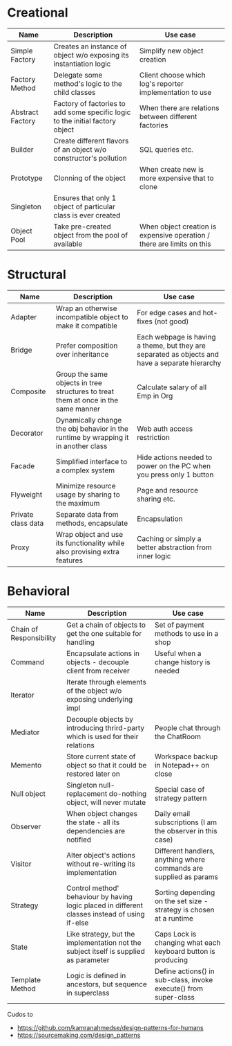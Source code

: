 # Creational
Name | Description | Use case
--- | --- | ---
Simple Factory | Creates an instance of object w/o exposing its instantiation logic | Simplify new object creation
Factory Method | Delegate some method's logic to the child classes | Client choose which log's reporter implementation to use
Abstract Factory | Factory of factories to add some specific logic to the initial factory object | When there are relations between different factories
Builder | Create different flavors of an object w/o constructor's pollution | SQL queries etc.
Prototype | Clonning of the object | When create new is more expensive that to clone
Singleton | Ensures that only 1 object of particular class is ever created |
Object Pool | Take pre-created object from the pool of available | When object creation is expensive operation / there are limits on this

# Structural
Name | Description | Use case
--- | --- | ---
Adapter | Wrap an otherwise incompatible object to make it compatible | For edge cases and hot-fixes (not good)
Bridge | Prefer composition over inheritance | Each webpage is having a theme, but they are separated as objects and have a separate hierarchy
Composite | Group the same objects in tree structures to treat them at once in the same manner | Calculate salary of all Emp in Org
Decorator | Dynamically change the obj behavior in the runtime by wrapping it in another class | Web auth access restriction
Facade | Simplified interface to a complex system | Hide actions needed to power on the PC when you press only 1 button
Flyweight | Minimize resource usage by sharing to the maximum | Page and resource sharing etc.
Private class data | Separate data from methods, encapsulate | Encapsulation
Proxy | Wrap object and use its functionality while also provising extra features | Caching or simply a better abstraction from inner logic

# Behavioral
Name | Description | Use case
--- | --- | ---
Chain of Responsibility | Get a chain of objects to get the one suitable for handling | Set of payment methods to use in a shop
Command | Encapsulate actions in objects - decouple client from receiver | Useful when a change history is needed
Iterator | Iterate through elements of the object w/o exposing underlying impl |
Mediator | Decouple objects by introducing thrird-party which is used for their relations | People chat through the ChatRoom
Memento | Store current state of object so that it could be restored later on | Workspace backup in Notepad++ on close
Null object | Singleton null-replacement do-nothing object, will never mutate | Special case of strategy pattern
Observer | When object changes the state - all its dependencies are notified | Daily email subscriptions (I am the observer in this case)
Visitor | Alter object's actions without re-writing its implementation | Different handlers, anything where commands are supplied as params
Strategy | Control method' behaviour by having logic placed in different classes instead of using if-else | Sorting depending on the set size - strategy is chosen at a runtime
State | Like strategy, but the implementation not the subject itself is supplied as parameter | Caps Lock is changing what each keyboard button is producing
Template Method | Logic is defined in ancestors, but sequence in superclass | Define actions() in sub-class, invoke execute() from super-class

Cudos to
* https://github.com/kamranahmedse/design-patterns-for-humans
* https://sourcemaking.com/design_patterns
